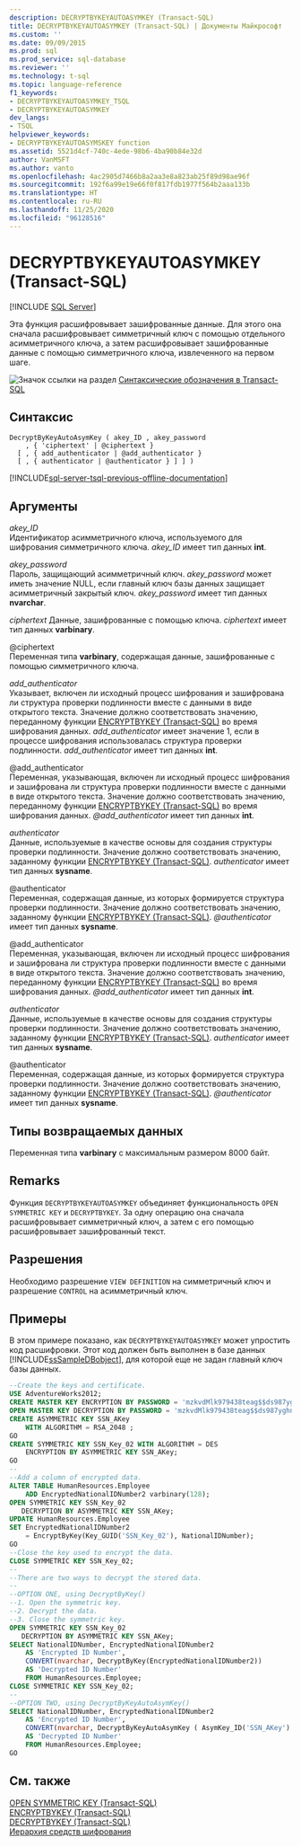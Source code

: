 ```yaml
---
description: DECRYPTBYKEYAUTOASYMKEY (Transact-SQL)
title: DECRYPTBYKEYAUTOASYMKEY (Transact-SQL) | Документы Майкрософт
ms.custom: ''
ms.date: 09/09/2015
ms.prod: sql
ms.prod_service: sql-database
ms.reviewer: ''
ms.technology: t-sql
ms.topic: language-reference
f1_keywords:
- DECRYPTBYKEYAUTOASYMKEY_TSQL
- DECRYPTBYKEYAUTOASYMKEY
dev_langs:
- TSQL
helpviewer_keywords:
- DECRYPTBYKEYAUTOASYMSKEY function
ms.assetid: 5521d4cf-740c-4ede-98b6-4ba90b84e32d
author: VanMSFT
ms.author: vanto
ms.openlocfilehash: 4ac2905d7466b8a2aa3e8a823ab25f89d98ae96f
ms.sourcegitcommit: 192f6a99e19e66f0f817fdb1977f564b2aaa133b
ms.translationtype: HT
ms.contentlocale: ru-RU
ms.lasthandoff: 11/25/2020
ms.locfileid: "96128516"
---
```

# <a name="decryptbykeyautoasymkey-transact-sql"></a>DECRYPTBYKEYAUTOASYMKEY (Transact-SQL)
[!INCLUDE [SQL Server](../../includes/applies-to-version/sqlserver.md)]

Эта функция расшифровывает зашифрованные данные. Для этого она сначала расшифровывает симметричный ключ с помощью отдельного асимметричного ключа, а затем расшифровывает зашифрованные данные с помощью симметричного ключа, извлеченного на первом шаге.  
  
 ![Значок ссылки на раздел](../../database-engine/configure-windows/media/topic-link.gif "Значок ссылки на раздел") [Синтаксические обозначения в Transact-SQL](../../t-sql/language-elements/transact-sql-syntax-conventions-transact-sql.md)  
  
## <a name="syntax"></a>Синтаксис  
  
```syntaxsql
DecryptByKeyAutoAsymKey ( akey_ID , akey_password   
    , { 'ciphertext' | @ciphertext }  
  [ , { add_authenticator | @add_authenticator }   
  [ , { authenticator | @authenticator } ] ] )  
```  
  
[!INCLUDE[sql-server-tsql-previous-offline-documentation](../../includes/sql-server-tsql-previous-offline-documentation.md)]

## <a name="arguments"></a>Аргументы
 *akey_ID*  
Идентификатор асимметричного ключа, используемого для шифрования симметричного ключа. *akey_ID* имеет тип данных **int**.  
  
 *akey_password*  
Пароль, защищающий асимметричный ключ. *akey_password* может иметь значение NULL, если главный ключ базы данных защищает асимметричный закрытый ключ. *akey_password* имеет тип данных **nvarchar**.  
  
 *ciphertext* Данные, зашифрованные с помощью ключа. *ciphertext* имеет тип данных **varbinary**.  
  
 @ciphertext  
Переменная типа **varbinary**, содержащая данные, зашифрованные с помощью симметричного ключа.  
  
 *add_authenticator*  
Указывает, включен ли исходный процесс шифрования и зашифрована ли структура проверки подлинности вместе с данными в виде открытого текста. Значение должно соответствовать значению, переданному функции [ENCRYPTBYKEY (Transact-SQL)](./encryptbykey-transact-sql.md) во время шифрования данных. *add_authenticator* имеет значение 1, если в процессе шифрования использовалась структура проверки подлинности. *add_authenticator* имеет тип данных **int**.  
  
 @add_authenticator  
Переменная, указывающая, включен ли исходный процесс шифрования и зашифрована ли структура проверки подлинности вместе с данными в виде открытого текста. Значение должно соответствовать значению, переданному функции [ENCRYPTBYKEY (Transact-SQL)](./encryptbykey-transact-sql.md) во время шифрования данных. *\@add_authenticator* имеет тип данных **int**.
  
 *authenticator*  
Данные, используемые в качестве основы для создания структуры проверки подлинности. Значение должно соответствовать значению, заданному функции [ENCRYPTBYKEY (Transact-SQL)](./encryptbykey-transact-sql.md). *authenticator* имеет тип данных **sysname**.  
  
 @authenticator  
Переменная, содержащая данные, из которых формируется структура проверки подлинности. Значение должно соответствовать значению, заданному функции [ENCRYPTBYKEY (Transact-SQL)](./encryptbykey-transact-sql.md). *\@authenticator* имеет тип данных **sysname**.  
  
@add_authenticator  
Переменная, указывающая, включен ли исходный процесс шифрования и зашифрована ли структура проверки подлинности вместе с данными в виде открытого текста. Значение должно соответствовать значению, переданному функции [ENCRYPTBYKEY (Transact-SQL)](./encryptbykey-transact-sql.md) во время шифрования данных. *\@add_authenticator* имеет тип данных **int**.  

*authenticator*  
Данные, используемые в качестве основы для создания структуры проверки подлинности. Значение должно соответствовать значению, заданному функции [ENCRYPTBYKEY (Transact-SQL)](./encryptbykey-transact-sql.md). *authenticator* имеет тип данных **sysname**.

@authenticator  
Переменная, содержащая данные, из которых формируется структура проверки подлинности. Значение должно соответствовать значению, заданному функции [ENCRYPTBYKEY (Transact-SQL)](./encryptbykey-transact-sql.md). *\@authenticator* имеет тип данных **sysname**.  

## <a name="return-types"></a>Типы возвращаемых данных  
Переменная типа **varbinary** с максимальным размером 8000 байт.  
  
## <a name="remarks"></a>Remarks  
Функция `DECRYPTBYKEYAUTOASYMKEY` объединяет функциональность `OPEN SYMMETRIC KEY` и `DECRYPTBYKEY`. За одну операцию она сначала расшифровывает симметричный ключ, а затем с его помощью расшифровывает зашифрованный текст.  
  
## <a name="permissions"></a>Разрешения  
Необходимо разрешение `VIEW DEFINITION` на симметричный ключ и разрешение `CONTROL` на асимметричный ключ.  
  
## <a name="examples"></a>Примеры
В этом примере показано, как `DECRYPTBYKEYAUTOASYMKEY` может упростить код расшифровки. Этот код должен быть выполнен в базе данных [!INCLUDE[ssSampleDBobject](../../includes/sssampledbobject-md.md)], для которой еще не задан главный ключ базы данных.  

```sql  
--Create the keys and certificate.  
USE AdventureWorks2012;  
CREATE MASTER KEY ENCRYPTION BY PASSWORD = 'mzkvdMlk979438teag$$ds987yghn)(*&4fdg^';  
OPEN MASTER KEY DECRYPTION BY PASSWORD = 'mzkvdMlk979438teag$$ds987yghn)(*&4fdg^';  
CREATE ASYMMETRIC KEY SSN_AKey   
    WITH ALGORITHM = RSA_2048 ;   
GO  
CREATE SYMMETRIC KEY SSN_Key_02 WITH ALGORITHM = DES  
    ENCRYPTION BY ASYMMETRIC KEY SSN_AKey;  
GO  
--  
--Add a column of encrypted data.  
ALTER TABLE HumanResources.Employee  
    ADD EncryptedNationalIDNumber2 varbinary(128);   
OPEN SYMMETRIC KEY SSN_Key_02  
   DECRYPTION BY ASYMMETRIC KEY SSN_AKey;  
UPDATE HumanResources.Employee  
SET EncryptedNationalIDNumber2  
    = EncryptByKey(Key_GUID('SSN_Key_02'), NationalIDNumber);  
GO  
--Close the key used to encrypt the data.  
CLOSE SYMMETRIC KEY SSN_Key_02;  
--  
--There are two ways to decrypt the stored data.  
--  
--OPTION ONE, using DecryptByKey()  
--1. Open the symmetric key.  
--2. Decrypt the data.  
--3. Close the symmetric key.  
OPEN SYMMETRIC KEY SSN_Key_02  
   DECRYPTION BY ASYMMETRIC KEY SSN_AKey;  
SELECT NationalIDNumber, EncryptedNationalIDNumber2    
    AS 'Encrypted ID Number',  
    CONVERT(nvarchar, DecryptByKey(EncryptedNationalIDNumber2))   
    AS 'Decrypted ID Number'  
    FROM HumanResources.Employee;  
CLOSE SYMMETRIC KEY SSN_Key_02;  
--  
--OPTION TWO, using DecryptByKeyAutoAsymKey()  
SELECT NationalIDNumber, EncryptedNationalIDNumber2   
    AS 'Encrypted ID Number',  
    CONVERT(nvarchar, DecryptByKeyAutoAsymKey ( AsymKey_ID('SSN_AKey') , NULL ,EncryptedNationalIDNumber2))   
    AS 'Decrypted ID Number'  
    FROM HumanResources.Employee;  
GO  
```  
  
## <a name="see-also"></a>См. также  
 [OPEN SYMMETRIC KEY (Transact-SQL)](../../t-sql/statements/open-symmetric-key-transact-sql.md)   
 [ENCRYPTBYKEY (Transact-SQL)](../../t-sql/functions/encryptbykey-transact-sql.md)   
 [DECRYPTBYKEY (Transact-SQL)](../../t-sql/functions/decryptbykey-transact-sql.md)   
 [Иерархия средств шифрования](../../relational-databases/security/encryption/encryption-hierarchy.md)  
  
  
